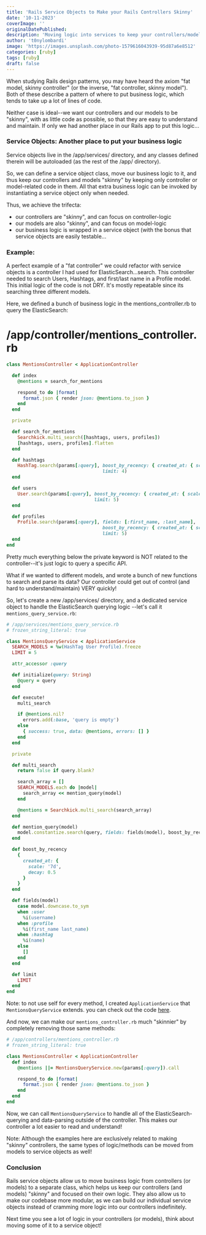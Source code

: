 ```yaml
---
title: 'Rails Service Objects to Make your Rails Controllers Skinny'
date: '10-11-2023'
coverImage: ''
originalDatePublished:
description: 'Moving logic into services to keep your controllers/models skinny'
author: 't0nylombardi'
image: 'https://images.unsplash.com/photo-1579616043939-95d87a6e8512'
categories: [ruby]
tags: [ruby]
draft: false
---
```


When studying Rails design patterns, you may have heard the axiom "fat model, skinny controller" (or the inverse, "fat controller, skinny model"). Both of these describe a pattern of where to put business logic, which tends to take up a lot of lines of code.

Neither case is ideal--we want our controllers and our models to be "skinny", with as little code as possible, so that they are easy to understand and maintain. If only we had another place in our Rails app to put this logic...

### Service Objects: Another place to put your business logic

Service objects live in the /app/services/ directory, and any classes defined therein will be autoloaded (as the rest of the /app/ directory).

So, we can define a service object class, move our business logic to it, and thus keep our controllers and models "skinny" by keeping only controller or model-related code in them. All that extra business logic can be invoked by instantiating a service object only when needed.

Thus, we achieve the trifecta:

- our controllers are "skinny", and can focus on controller-logic
- our models are also "skinny", and can focus on model-logic
- our business logic is wrapped in a service object (with the bonus that service objects are easily testable...

### Example:
A perfect example of a "fat controller" we could refactor with service objects is a controller I had used for ElasticSearch...search. This controller needed to search Users, Hashtags, and first/last name in a Profile model. This initial logic of the code is not DRY. It's mostly repeatable since its searching three different models.

Here, we defined a bunch of business logic in the mentions_controller.rb to query the ElasticSearch:
# /app/controller/mentions_controller.rb

```ruby
class MentionsController < ApplicationController

  def index
    @mentions = search_for_mentions

    respond_to do |format|
      format.json { render json: @mentions.to_json }
    end
  end

  private

  def search_for_mentions
    Searchkick.multi_search([hashtags, users, profiles])
    [hashtags, users, profiles].flatten
  end

  def hashtags
    HashTag.search(params[:query], boost_by_recency: { created_at: { scale: '7d', decay: 0.5 } },
                                   limit: 4)
  end

  def users
    User.search(params[:query], boost_by_recency: { created_at: { scale: '7d', decay: 0.5 } },
                                limit: 5)
  end

  def profiles
    Profile.search(params[:query], fields: [:first_name, :last_name],
                                   boost_by_recency: { created_at: { scale: '7d', decay: 0.5 } },
                                   limit: 5)
  end
end

```


Pretty much everything below the private keyword is NOT related to the controller--it's just logic to query a specific API.

What if we wanted to different models, and wrote a bunch of new functions to search and parse its data? Our controller could get out of control (and hard to understand/maintain) VERY quickly!

So, let's create a new /app/services/ directory, and a dedicated service object to handle the ElasticSearch querying logic --let's call it `mentions_query_service.rb`:

```ruby
# /app/services/mentions_query_service.rb
# frozen_string_literal: true

class MentionsQueryService < ApplicationService
  SEARCH_MODELS = %w(HashTag User Profile).freeze
  LIMIT = 5

  attr_accessor :query

  def initialize(query: String)
    @query = query
  end

  def execute!
    multi_search

    if @mentions.nil?
      errors.add(:base, 'query is empty')
    else
      { success: true, data: @mentions, errors: [] }
    end
  end

  private

  def multi_search
    return false if query.blank?

    search_array = []
    SEARCH_MODELS.each do |model|
      search_array << mention_query(model)
    end

    @mentions = Searchkick.multi_search(search_array)
  end

  def mention_query(model)
    model.constantize.search(query, fields: fields(model), boost_by_recency:, limit:)
  end

  def boost_by_recency
    {
      created_at: {
        scale: '7d',
        decay: 0.5
      }
    }
  end

  def fields(model)
    case model.downcase.to_sym
    when :user
      %i(username)
    when :profile
      %i(first_name last_name)
    when :hashtag
      %i(name)
    else
      []
    end
  end

  def limit
    LIMIT
  end
end

```


Note: to not use self for every method, I created  `ApplicationService` that `MentionsQueryService` extends. you can check out the code [here](https://gist.github.com/t0nylombardi/c6671135e208e23cb71e46fd61c1ae37).

And now, we can make our `mentions_controller.rb` much "skinnier" by completely removing those same methods:
```ruby
# /app/controllers/mentions_controller.rb
# frozen_string_literal: true

class MentionsController < ApplicationController
  def index
    @mentions ||= MentionsQueryService.new(params[:query]).call

    respond_to do |format|
      format.json { render json: @mentions.to_json }
    end
  end
end
```


Now, we can call  `MentionsQueryService` to handle all of the ElasticSearch-querying and data-parsing outside of the controller. This makes our controller a lot easier to read and understand!

Note: Although the examples here are exclusively related to making "skinny" controllers, the same types of logic/methods can be moved from models to service objects as well!

### Conclusion
Rails service objects allow us to move business logic from controllers (or models) to a separate class, which helps us keep our controllers (and models) "skinny" and focused on their own logic. They also allow us to make our codebase more modular, as we can build our individual service objects instead of cramming more logic into our controllers indefinitely.

Next time you see a lot of logic in your controllers (or models), think about moving some of it to a service object!
